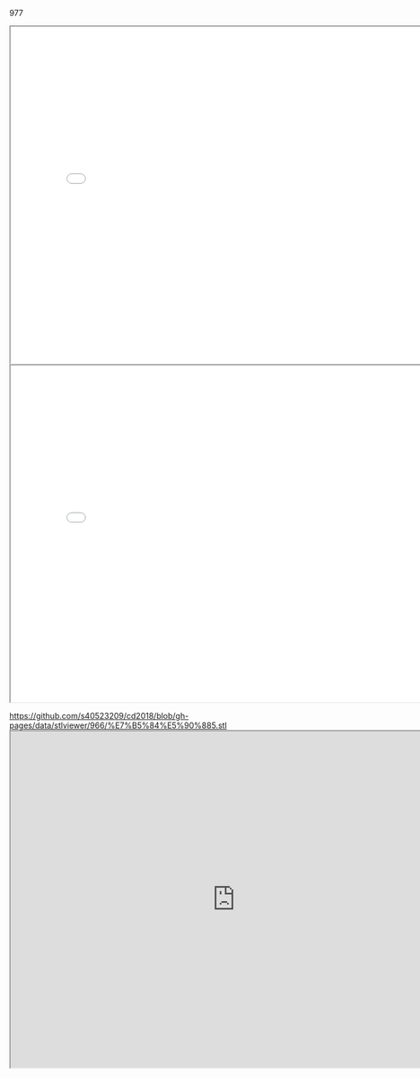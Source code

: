 977

<iframe src="./../data/stlviewer/viewstl.html?src=./../../data/stlviewer/966/組合5.stl" width="800" height="600"></iframe>
 
 
 
 <iframe src="./../data/stlviewer/viewstl.html?src=./../../data/stlviewer/966/15.txt" width="800" height="600"></iframe>
 
 
 
 https://github.com/s40523209/cd2018/blob/gh-pages/data/stlviewer/966/%E7%B5%84%E5%90%885.stl <iframe src=" https://github.com/s40523209/cd2018/blob/gh-pages/data/stlviewer/966/%E7%B5%84%E5%90%885.stl" width="800" height="600"></iframe>
